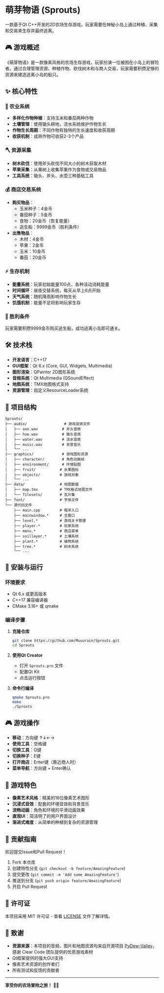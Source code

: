 # 萌芽物语 (Sprouts)

一款基于Qt C++开发的2D农场生存游戏，玩家需要在神秘小岛上通过种植、采集和交易来生存并最终逃离。

## 🎮 游戏概述

《萌芽物语》是一款像素风格的农场生存游戏，玩家扮演一位被困在小岛上的冒险者。通过合理管理资源、种植作物、砍伐树木和与商人交易，玩家需要积攒足够的资源来建造逃离小岛的船只。

## ✨ 核心特性

### 🌱 农业系统
- **多样化作物种植**：支持玉米和番茄两种作物
- **土壤管理**：使用锄头耕地，浇水系统维护作物生长
- **作物生长周期**：不同作物有独特的生长速度和收获周期
- **收获机制**：成熟作物可收获2-3个产品

### 🪓 资源采集
- **树木砍伐**：使用斧头砍伐不同大小的树木获取木材
- **苹果采集**：从果树上收集苹果作为食物或交易物品
- **工具系统**：锄头、斧头、水壶三种基础工具

### 💰 商店交易系统
- **购买物品**：
  - 玉米种子：4金币
  - 番茄种子：5金币
  - 食物：20金币（恢复能量）
  - 逃生船：9999金币（胜利条件）
- **出售物品**：
  - 木材：4金币
  - 苹果：2金币
  - 玉米：10金币
  - 番茄：20金币

### ⚡ 生存机制
- **能量系统**：玩家初始能量100点，各种活动消耗能量
- **时间循环**：昼夜交替系统，每天从早上6点开始
- **天气系统**：随机降雨影响作物生长
- **饥饿机制**：能量不足将影响玩家生存

### 🎯 胜利条件
玩家需要积攒9999金币购买逃生船，成功逃离小岛即可通关。

## 🛠️ 技术栈

- **开发语言**：C++17
- **GUI框架**：Qt 6.x (Core, GUI, Widgets, Multimedia)
- **图形渲染**：QPainter 2D图形系统
- **音频系统**：Qt Multimedia (QSoundEffect)
- **地图系统**：TMX地图格式支持
- **资源管理**：自定义ResourceLoader系统

## 📁 项目结构

```
Sprouts/
├── audio/                 # 游戏音效文件
│   ├── axe.wav           # 斧头音效
│   ├── hoe.wav           # 锄头音效
│   ├── water.wav         # 浇水音效
│   ├── music.wav         # 背景音乐
│   └── ...
├── graphics/             # 游戏图形资源
│   ├── character/        # 角色动画帧
│   ├── environment/      # 环境贴图
│   ├── fruit/           # 水果图标
│   ├── objects/         # 游戏对象
│   └── ...
├── data/                # 地图数据
│   ├── map.tmx          # TMX格式地图文件
│   └── Tilesets/        # 瓦片集
├── font/                # 字体文件
└── 源代码文件
    ├── main.cpp         # 程序入口
    ├── mainwindow.*     # 主窗口
    ├── level.*          # 游戏关卡管理
    ├── player.*         # 玩家系统
    ├── menu.*           # 商店菜单
    ├── soillayer.*      # 土壤系统
    ├── plant.*          # 植物系统
    ├── tree.*           # 树木系统
    └── ...
```

## 🚀 安装与运行

### 环境要求
- Qt 6.x 或更高版本
- C++17 兼容编译器
- CMake 3.16+ 或 qmake

### 编译步骤

1. **克隆仓库**
   ```bash
   git clone https://github.com/Muuurain/Sprouts.git
   cd Sprouts
   ```

2. **使用Qt Creator**
   - 打开 `Sprouts.pro` 文件
   - 配置Qt Kit
   - 点击运行按钮

3. **命令行编译**
   ```bash
   qmake Sprouts.pro
   make
   ./Sprouts
   ```

## 🎮 游戏操作

- **移动**：方向键 ↑↓←→
- **使用工具**：空格键
- **切换工具**：Q键
- **切换种子**：E键
- **打开商店**：Enter键（靠近商人时）
- **菜单导航**：方向键 + Enter确认

## 🎨 游戏特色

- **像素艺术风格**：精美的16位像素艺术图形
- **沉浸式音效**：配套的环境音效和背景音乐
- **流畅动画**：角色和环境的平滑动画效果
- **直观UI**：简洁明了的用户界面设计
- **渐进式难度**：从简单的种植到复杂的资源管理

## 🤝 贡献指南

欢迎提交Issue和Pull Request！

1. Fork 本仓库
2. 创建特性分支 (`git checkout -b feature/AmazingFeature`)
3. 提交更改 (`git commit -m 'Add some AmazingFeature'`)
4. 推送到分支 (`git push origin feature/AmazingFeature`)
5. 开启 Pull Request

## 📄 许可证

本项目采用 MIT 许可证 - 查看 [LICENSE](https://github.com/Muuurain/Sprouts/blob/main/Sprouts/LICENSE) 文件了解详情。

## 🙏 致谢

- **资源来源**：本项目的音频、图片和地图资源均来自开源项目 [PyDew-Valley](https://github.com/clear-code-projects/PyDew-Valley)，感谢 Clear Code 团队提供的优质游戏素材
- Qt框架提供的强大GUI支持
- 像素艺术资源的创作者们
- 所有测试和反馈的贡献者

---

**享受你的农场冒险之旅！** 🌾✨
        

